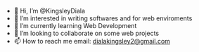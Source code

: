 - 👋 Hi, I’m @KingsleyDiala
- 👀 I’m interested in writing softwares and for web enviroments
- 🌱 I’m currently learning Web Development
- 💞️ I’m looking to collaborate on some web projects
- 📫 How to reach me email: dialakingsley2@gmail.com

<!---
KingsleyDiala/KingsleyDiala is a ✨ special ✨ repository because its `README.md` (this file) appears on your GitHub profile.
You can click the Preview link to take a look at your changes.
--->
